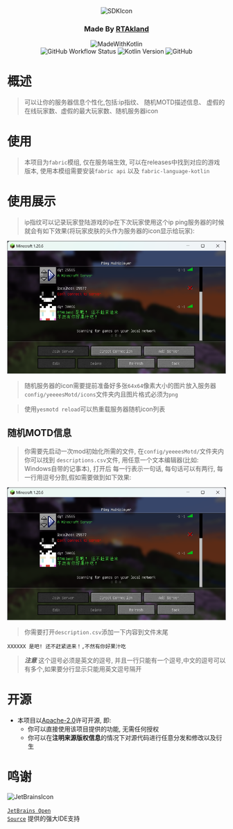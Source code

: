 <div align="center">
<img src="https://static.rtast.cn/static/icon/yesmotd-icon.png" alt="SDKIcon">

<h3>Made By <a href="https://github.com/RTAkland">RTAkland</a></h3>

<img src="https://static.rtast.cn/static/kotlin/made-with-kotlin.svg" alt="MadeWithKotlin">

<br>
<img alt="GitHub Workflow Status" src="https://img.shields.io/github/actions/workflow/status/DangoTown/YeeeesMOTD/main.yml">
<img alt="Kotlin Version" src="https://img.shields.io/badge/Kotlin-1.9.23-pink?logo=kotlin">
<img alt="GitHub" src="https://img.shields.io/github/license/DangoTown/YeeeesMOTD?logo=apache">

</div>

# 概述

> 可以让你的服务器信息个性化,包括:ip指纹、 随机MOTD描述信息、 虚假的在线玩家数、虚假的最大玩家数、随机服务器icon



# 使用

> 本项目为`fabric`模组, 仅在服务端生效, 可以在releases中找到对应的游戏版本, 
> 使用本模组需要安装`fabric api` 以及 `fabric-language-kotlin`

# 使用展示
>ip指纹可以记录玩家登陆游戏的ip在下次玩家使用这个ip ping服务器的时候就会有如下效果(将玩家皮肤的头作为服务器的icon显示给玩家):

<img src="./images/description.png" alt="showcase">

> 随机服务器的icon需要提前准备好多张`64x64`像素大小的图片放入服务器`config/yeeeesMotd/icons`文件夹内且图片格式必须为`png`

> 使用`yesmotd reload`可以热重载服务器随机icon列表

## 随机MOTD信息

> 你需要先启动一次mod初始化所需的文件, 在`config/yeeeesMotd/`文件夹内你可以找到
> `descriptions.csv`文件, 用任意一个文本编辑器(比如: Windows自带的记事本), 打开后
> 每一行表示一句话, 每句话可以有两行, 每一行用逗号分割,假如需要做到如下效果:

<img src="./images/description.png" alt="description">

> 你需要打开`description.csv`添加一下内容到文件末尾

```csv
XXXXXX 是吧! 还不赶紧进来！,不然有你好果汁吃
```

> ***注意*** 这个逗号必须是英文的逗号, 并且一行只能有一个逗号,中文的逗号可以有多个,如果要分行显示只能用英文逗号隔开

# 开源

- 本项目以[Apache-2.0](./LICENSE)许可开源, 即:
    - 你可以直接使用该项目提供的功能, 无需任何授权
    - 你可以在**注明来源版权信息**的情况下对源代码进行任意分发和修改以及衍生

# 鸣谢

<div>

<img src="https://static.rtast.cn/static/other/jetbrains.png" alt="JetBrainsIcon" width="128">

<a href="https://www.jetbrains.com/opensource/"><code>JetBrains Open Source</code></a> 提供的强大IDE支持

</div>
